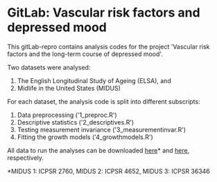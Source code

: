 # GitLab: Vascular risk factors and depressed mood

This gitLab-repro contains analysis codes for the project 'Vascular risk factors and the long-term course of depressed mood'. 

Two datasets were analysed: 

1. The English Longitudinal Study of Ageing (ELSA), and
2. Midlife in the United States (MIDUS)

For each dataset, the analysis code is split into different subscripts:

1. Data preprocessing ('1_preproc.R')
2. Descriptive statistics ('2_descriptives.R')
3. Testing measurement invariance ('3_measurementinvar.R')
4. Fitting the growth models ('4_growthmodels.R')

All data to run the analyses can be downloaded [here](https://www.icpsr.umich.edu/icpsrweb/ICPSR/series/203)* and [here](https://beta.ukdataservice.ac.uk/datacatalogue/series/series?id=200011), respectively. 

*MIDUS 1: ICPSR 2760, MIDUS 2: ICPSR 4652, MIDUS 3: ICPSR 36346
